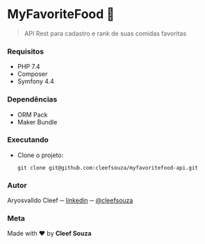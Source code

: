# MyFavoriteFood :pizza:

> API Rest para cadastro e rank de suas comidas favoritas 

### Requisitos
- PHP 7.4
- Composer
- Symfony 4.4

### Dependências
- ORM Pack
- Maker Bundle

### Executando
- Clone o projeto:
  ```shell
  git clone git@github.com:cleefsouza/myfavoritefood-api.git
  ```

### Autor <div id="autor"></div>
Aryosvalldo Cleef ─ [linkedin](https://www.linkedin.com/in/aryosvalldo-cleef/) ─ [@cleefsouza](https://github.com/cleefsouza)

### Meta <div id="meta"></div>
Made with :heart: by **Cleef Souza**
